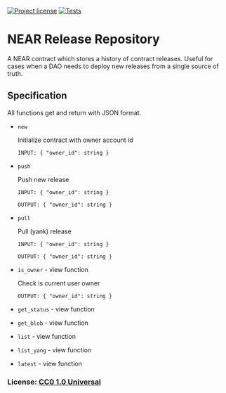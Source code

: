 [![Project license](https://img.shields.io/badge/License-Public%20Domain-blue.svg)](https://creativecommons.org/publicdomain/zero/1.0/)
[![Tests](https://github.com/aurora-is-near/release-repository/actions/workflows/ci.yml/badge.svg)](https://github.com/aurora-is-near/release-repository/actions/workflows/ci.yml)

# NEAR Release Repository

A NEAR contract which stores a history of contract releases. Useful for cases
when a DAO needs to deploy new releases from a single source of truth.

## Specification

All functions get and return with JSON format.

- `new`
    
    Initialize contract with owner account id
    ```
    INPUT: { "owner_id": string }
    ```
- `push`

    Push new release
    ```
    INPUT: { "owner_id": string }
    ```
    ```
    OUTPUT: { "owner_id": string }
    ```
- `pull`

  Pull (yank) release
    ```
    INPUT: { "owner_id": string }
    ```
    ```
    OUTPUT: { "owner_id": string }
    ```
- `is_owner` - view function

    Check is current user owner 
    ```
    OUTPUT: { "owner_id": string }
    ```
- `get_status` - view function
- `get_blob` - view function
- `list` - view function
- `list_yang` - view function
- `latest` - view function

### License: [CC0 1.0 Universal](LICENSE)
